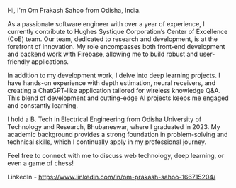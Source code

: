 Hi, I'm Om Prakash Sahoo from Odisha, India.

As a passionate software engineer with over a year of experience, I currently contribute to Hughes Systique Corporation’s Center of Excellence (CoE) team. Our team, dedicated to research and development, is at the forefront of innovation. My role encompasses both front-end development and backend work with Firebase, allowing me to build robust and user-friendly applications.

In addition to my development work, I delve into deep learning projects. I have hands-on experience with depth estimation, neural receivers, and creating a ChatGPT-like application tailored for wireless knowledge Q&A. This blend of development and cutting-edge AI projects keeps me engaged and constantly learning.

I hold a B. Tech in Electrical Engineering from Odisha University of Technology and Research, Bhubaneswar, where I graduated in 2023. My academic background provides a strong foundation in problem-solving and technical skills, which I continually apply in my professional journey.

Feel free to connect with me to discuss web technology, deep learning, or even a game of chess!

LinkedIn - https://www.linkedin.com/in/om-prakash-sahoo-166715204/
